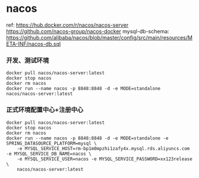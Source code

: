 # nacos
ref: https://hub.docker.com/r/nacos/nacos-server
https://github.com/nacos-group/nacos-docker
mysql-db-schema: https://github.com/alibaba/nacos/blob/master/config/src/main/resources/META-INF/nacos-db.sql

### 开发、测试环境
```
docker pull nacos/nacos-server:latest
docker stop nacos
docker rm nacos
docker run --name nacos -p 8848:8848 -d -e MODE=standalone nacos/nacos-server:latest

```


### 正式环境配置中心+注册中心
```
docker pull nacos/nacos-server:latest
docker stop nacos
docker rm nacos
docker run --name nacos -p 8848:8848 -d -e MODE=standalone -e SPRING_DATASOURCE_PLATFORM=mysql \
    -e MYSQL_SERVICE_HOST=rm-bp1m0mpzhi1zafy4x.mysql.rds.aliyuncs.com -e MYSQL_SERVICE_DB_NAME=nacos \
    -e MYSQL_SERVICE_USER=nacos -e MYSQL_SERVICE_PASSWORD=xx123release \
    nacos/nacos-server:latest

```
